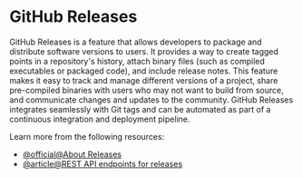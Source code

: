 # GitHub Releases

GitHub Releases is a feature that allows developers to package and distribute software versions to users. It provides a way to create tagged points in a repository's history, attach binary files (such as compiled executables or packaged code), and include release notes. This feature makes it easy to track and manage different versions of a project, share pre-compiled binaries with users who may not want to build from source, and communicate changes and updates to the community. GitHub Releases integrates seamlessly with Git tags and can be automated as part of a continuous integration and deployment pipeline.

Learn more from the following resources:

- [@official@About Releases](https://docs.github.com/en/repositories/releasing-projects-on-github/about-releases)
- [@article@REST API endpoints for releases](https://docs.github.com/en/rest/releases/releases?apiVersion=2022-11-28)